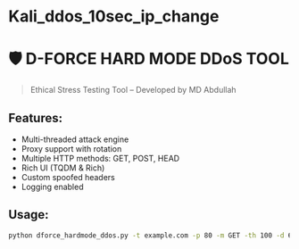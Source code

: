 # Kali_ddos_10sec_ip_change
# 🛡️ D-FORCE HARD MODE DDoS TOOL

> Ethical Stress Testing Tool – Developed by MD Abdullah

## Features:
- Multi-threaded attack engine
- Proxy support with rotation
- Multiple HTTP methods: GET, POST, HEAD
- Rich UI (TQDM & Rich)
- Custom spoofed headers
- Logging enabled

## Usage:

```bash
python dforce_hardmode_ddos.py -t example.com -p 80 -m GET -th 100 -d 60 --proxy

